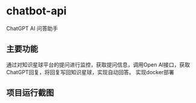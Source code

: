 # chatbot-api
ChatGPT AI 问答助手
## 主要功能
通过对知识星球平台的提问进行监控，获取提问信息，调用Open AI接口，获取ChatGPT回复，将回复写回知识星球，实现自动回答。
实现docker部署

## 项目运行截图
